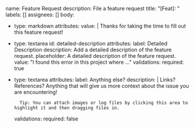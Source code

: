 name: Feature Request
description: File a feature request
title: "[Feat]: "
labels: []
assignees: []
body:
  - type: markdown
    attributes:
      value: |
        Thanks for taking the time to fill out this feature request!
  - type: textarea
    id: detailed-description
    attributes:
      label: Detailed Description
      description: Add a detailed description of the feature request.
      placeholder: A detailed description of the feature request.
      value: "I found this error in this project where ..."
    validations:
      required: true

  - type: textarea
    attributes:
        label: Anything else?
        description: |
          Links? References? Anything that will give us more context about the issue you are encountering!
      
          Tip: You can attach images or log files by clicking this area to highlight it and then dragging files in.
    validations:
        required: false
